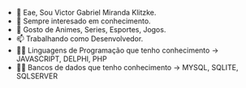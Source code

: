 - 👋 Eae, Sou Victor Gabriel Miranda Klitzke.
- 👀 Sempre interesado em conhecimento. 
- 💞️ Gosto de Animes, Series, Esportes, Jogos.
- 📫 Trabalhando como Desenvolvedor.
- 👨‍💻 Linguagens de Programação que tenho conhecimento -> JAVASCRIPT, DELPHI, PHP
- 👨‍💻 Bancos de dados que tenho conhecimento -> MYSQL, SQLITE, SQLSERVER
